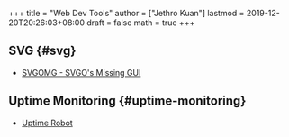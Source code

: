 +++
title = "Web Dev Tools"
author = ["Jethro Kuan"]
lastmod = 2019-12-20T20:26:03+08:00
draft = false
math = true
+++

## SVG {#svg}

-   [SVGOMG - SVGO's Missing GUI](https://jakearchibald.github.io/svgomg/)


## Uptime Monitoring {#uptime-monitoring}

-   [Uptime Robot](https://uptimerobot.com)
